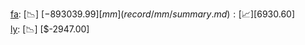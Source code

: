 [fa](record/fa/summary.md): [📉] [$-893039.99]  
[mm](record/mm/summary.md): [📈] [$6930.60]  
[ly](record/ly/summary.md): [📉] [$-2947.00]  
